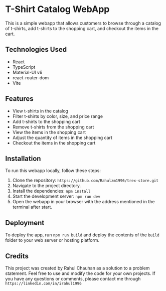 # T-Shirt Catalog WebApp

This is a simple webapp that allows customers to browse through a catalog of t-shirts, add t-shirts to the shopping cart, and checkout the items in the cart.

## Technologies Used

- React
- TypeScript
- Material-UI v6
- react-router-dom
- Vite

## Features

- View t-shirts in the catalog
- Filter t-shirts by color, size, and price range
- Add t-shirts to the shopping cart
- Remove t-shirts from the shopping cart
- View the items in the shopping cart
- Adjust the quantity of items in the shopping cart
- Checkout the items in the shopping cart

## Installation

To run this webapp locally, follow these steps:

1. Clone the repository: `https://github.com/Rahulzm1996/trex-store.git`
2. Navigate to the project directory.
3. Install the dependencies: `npm install`
4. Start the development server: `npm run dev`
5. Open the webapp in your browser with the address mentioned in the terminal after start.

## Deployment

To deploy the app, run `npm run build` and deploy the contents of the `build` folder to your web server or hosting platform.

## Credits

This project was created by Rahul Chauhan as a solution to a problem statement. Feel free to use and modify the code for your own projects. If you have any questions or comments, please contact me through `https://linkedin.com/in/irahul1996`
